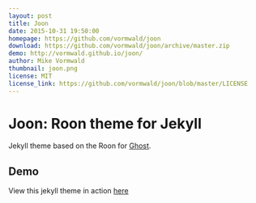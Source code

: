 ```yaml
---
layout: post
title: Joon
date: 2015-10-31 19:50:00
homepage: https://github.com/vormwald/joon
download: https://github.com/vormwald/joon/archive/master.zip
demo: http://vormwald.github.io/joon/
author: Mike Vormwald
thumbnail: joon.png
license: MIT
license_link: https://github.com/vormwald/joon/blob/master/LICENSE
---
```

# Joon: Roon theme for Jekyll

Jekyll theme based on the Roon for [Ghost](http://github.com/tryghost/roon/).

## Demo
View this jekyll theme in action [here](https://vormwald.github.io/joon)
